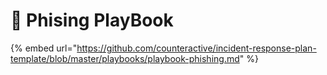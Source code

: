 # 📖 Phising PlayBook

{% embed url="https://github.com/counteractive/incident-response-plan-template/blob/master/playbooks/playbook-phishing.md" %}
